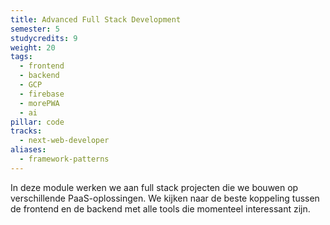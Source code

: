 ```yaml
---
title: Advanced Full Stack Development
semester: 5
studycredits: 9
weight: 20
tags:
  - frontend
  - backend
  - GCP
  - firebase
  - morePWA
  - ai
pillar: code
tracks:
  - next-web-developer
aliases:
  - framework-patterns
---
```


In deze module werken we aan full stack projecten die we bouwen op verschillende PaaS-oplossingen. We kijken naar de beste koppeling tussen de frontend en de backend met alle tools die momenteel interessant zijn.
